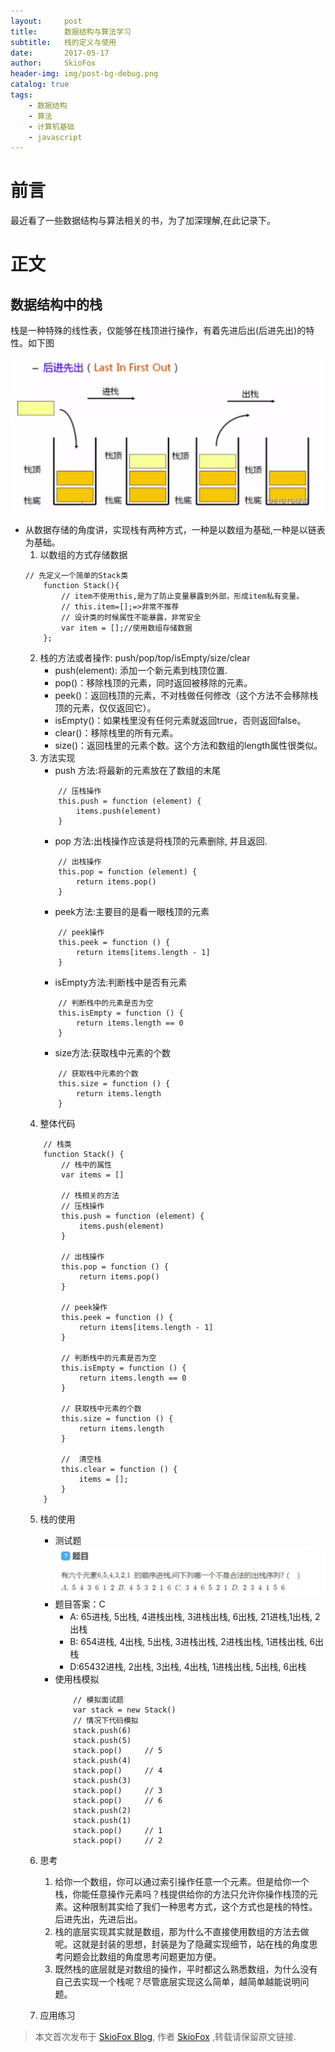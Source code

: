 ```yaml
---
layout:     post
title:      数据结构与算法学习
subtitle:   栈的定义与使用
date:       2017-05-17
author:     SkioFox
header-img: img/post-bg-debug.png
catalog: true
tags:
    - 数据结构
    - 算法
    - 计算机基础
    - javascript
---
```


# 前言

 最近看了一些数据结构与算法相关的书，为了加深理解,在此记录下。

# 正文

## 数据结构中的栈

栈是一种特殊的线性表，仅能够在栈顶进行操作，有着先进后出(后进先出)的特性。如下图

![avatar](/img/stack.jpg)

- 从数据存储的角度讲，实现栈有两种方式，一种是以数组为基础,一种是以链表为基础。
	1. 以数组的方式存储数据
	```
	// 先定义一个简单的Stack类
		function Stack(){
			// item不使用this,是为了防止变量暴露到外部，形成item私有变量。
			// this.item=[];=>非常不推荐
			// 设计类的时候属性不能暴露，非常安全
			var item = [];//使用数组存储数据
		};
	```
	2. 栈的方法或者操作: push/pop/top/isEmpty/size/clear
		- push(element): 添加一个新元素到栈顶位置.
		- pop()：移除栈顶的元素，同时返回被移除的元素。
		- peek()：返回栈顶的元素，不对栈做任何修改（这个方法不会移除栈顶的元素，仅仅返回它）。
		- isEmpty()：如果栈里没有任何元素就返回true，否则返回false。
		- clear()：移除栈里的所有元素。
		- size()：返回栈里的元素个数。这个方法和数组的length属性很类似。
	3. 方法实现
		- push 方法:将最新的元素放在了数组的末尾
		```
			// 压栈操作
			this.push = function (element) {
				items.push(element)
			}
		```
		- pop 方法:出栈操作应该是将栈顶的元素删除, 并且返回.
		```
			// 出栈操作
			this.pop = function (element) {
				return items.pop()
			}
		```
		- peek方法:主要目的是看一眼栈顶的元素
		```
			// peek操作
			this.peek = function () {
				return items[items.length - 1]
			}
		```
		- isEmpty方法:判断栈中是否有元素
		```
			// 判断栈中的元素是否为空
			this.isEmpty = function () {
				return items.length == 0
			}
		```
		- size方法:获取栈中元素的个数
		```
			// 获取栈中元素的个数
			this.size = function () {
				return items.length
			}
		```
	4. 整体代码
	```
		// 栈类
		function Stack() {
			// 栈中的属性
			var items = []

			// 栈相关的方法
			// 压栈操作
			this.push = function (element) {
				items.push(element)
			}

			// 出栈操作
			this.pop = function () {
				return items.pop()
			}

			// peek操作
			this.peek = function () {
				return items[items.length - 1]
			}

			// 判断栈中的元素是否为空
			this.isEmpty = function () {
				return items.length == 0
			}

			// 获取栈中元素的个数
			this.size = function () {
				return items.length
			}
			
			// 	清空栈
			this.clear = function () {
				items = [];
			}
		}
	```
	5. 栈的使用
		- 测试题
		![avatar](/img/stack-test.jpg)
		- 题目答案：C
			- A: 65进栈, 5出栈, 4进栈出栈, 3进栈出栈, 6出栈, 21进栈,1出栈, 2出栈
			- B: 654进栈, 4出栈, 5出栈, 3进栈出栈, 2进栈出栈, 1进栈出栈, 6出栈
			- D:65432进栈, 2出栈, 3出栈, 4出栈, 1进栈出栈, 5出栈, 6出栈
		- 使用栈模拟
			```
				// 模拟面试题
				var stack = new Stack()
				// 情况下代码模拟
				stack.push(6)
				stack.push(5)
				stack.pop()     // 5
				stack.push(4)
				stack.pop()     // 4
				stack.push(3)
				stack.pop()     // 3
				stack.pop()     // 6
				stack.push(2)
				stack.push(1)
				stack.pop()     // 1
				stack.pop()     // 2
			```
	6. 思考
		1. 给你一个数组，你可以通过索引操作任意一个元素。但是给你一个栈，你能任意操作元素吗？栈提供给你的方法只允许你操作栈顶的元素。这种限制其实给了我们一种思考方式，这个方式也是栈的特性。后进先出，先进后出。
		2. 栈的底层实现其实就是数组，那为什么不直接使用数组的方法去做呢。这就是封装的思想，封装是为了隐藏实现细节，站在栈的角度思考问题会比数组的角度思考问题更加方便。
		3. 既然栈的底层就是对数组的操作，平时都这么熟悉数组，为什么没有自己去实现一个栈呢？尽管底层实现这么简单，越简单越能说明问题。

	7. 应用练习

	
> 本文首次发布于 [SkioFox Blog](http://skiofox.top), 作者 [SkioFox](https://github.com/LoverFancy/) ,转载请保留原文链接.